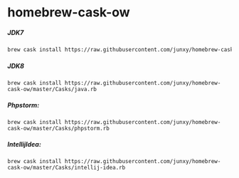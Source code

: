 homebrew-cask-ow
================

##### JDK7
```bash
brew cask install https://raw.githubusercontent.com/junxy/homebrew-cask-ow/master/Casks/java7.rb
```
##### JDK8
```
brew cask install https://raw.githubusercontent.com/junxy/homebrew-cask-ow/master/Casks/java.rb
```
##### Phpstorm:
```
brew cask install https://raw.githubusercontent.com/junxy/homebrew-cask-ow/master/Casks/phpstorm.rb
```
##### IntellijIdea: 
```
brew cask install https://raw.githubusercontent.com/junxy/homebrew-cask-ow/master/Casks/intellij-idea.rb
```
